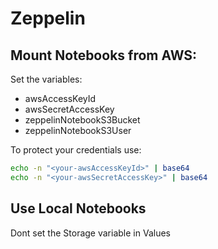 # Zeppelin

## Mount Notebooks from AWS:

Set the variables:

* awsAccessKeyId
* awsSecretAccessKey
* zeppelinNotebookS3Bucket
* zeppelinNotebookS3User
  
To protect your credentials use: 
 
 ``` sh
 echo -n "<your-awsAccessKeyId>" | base64
 echo -n "<your-awsSecretAccessKey>" | base64
 ```
 
## Use Local Notebooks

Dont set the Storage variable in Values
